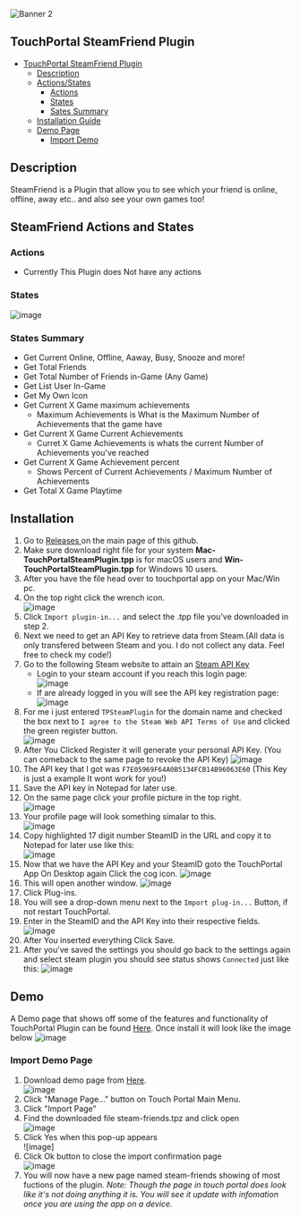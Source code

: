 ![Banner 2](Images/Banners/Steam_Friends_by_Killer_Boss.gif)

## TouchPortal SteamFriend Plugin
- [TouchPortal SteamFriend Plugin](#touchportal-steamfriend-plugin)
  - [Description](#description)
  - [Actions/States](#steamfriend-actions-and-states)
  	- [Actions](#actions)
 	- [States](#states)
 	- [Sates Summary](#states-summary)
  - [Installation Guide](#installation)
  - [Demo Page](#demo)
	- [Import Demo](#import-demo-page)

## Description
SteamFriend is a Plugin that allow you to see which your friend is online, offline, away etc.. and also see your own games too!

## SteamFriend Actions and States
### Actions
 - Currently This Plugin does Not have any actions 

### States
![image](Images/States.png)

### States Summary
 - Get Current Online, Offline, Aaway, Busy, Snooze and more!
 - Get Total Friends
 - Get Total Number of Friends in-Game (Any Game)
 - Get List User In-Game
 - Get My Own Icon
 - Get Current X Game maximum achievements
   - Maximum Achievements is What is the Maximum Number of Achievements that the game have
 - Get Current X Game Current Achievements
   - Curret X Game Achievements is whats the current Number of Achievements you've reached 
 - Get Current X Game Achievement percent
   - Shows Percent of Current Achievements / Maximum Number of Achievements
 - Get Total X Game Playtime
  
 ## Installation
 1. Go to <a target="_blank" href="https://github.com/KillerBOSS2019/TP-Steam-Friend-Plugin/releases" > Releases </a> on the main page of this github.
 2. Make sure download right file for your system **Mac-TouchPortalSteamPlugin.tpp** is for macOS users and **Win-TouchPortalSteamPlugin.tpp** for Windows 10 users.
 3. After you have the file head over to touchportal app on your Mac/Win pc.
 4. On the top right click the wrench icon.  
![image](Images/Install/ImportPlugin.png)
 5. Click `Import plugin-in...` and select the .tpp file you've downloaded in step 2.
 6. Next we need to get an API Key to retrieve data from Steam.(All data is only transfered between Steam and you. I do not collect any data. Feel free to check my code!)  
 7. Go to the following Steam website to attain an [Steam API Key](https://steamcommunity.com/dev/apikey)
    - Login to your steam account if you reach this login page:  
![image](Images/Install/SteamLogin.png)
    - If are already logged in you will see the API key registration page:  
![image](mages/Install/APIRegistratrion.png)
 8. For me i just entered `TPSteamPlugin` for the domain name and checked the box next to `I agree to the Steam Web API Terms of Use` and clicked the green register button.  
 ![image](Images/Install/KeyRegister.png)
 9. After You Clicked Register it will generate your personal API Key. (You can comeback to the same page to revoke the API Key)
![image](Images/Install/SteamKey.png)
 10. The API key that I got was `F7E05969F64A0B5134FCB14B96063E60` (This Key is just a example It wont work for you!)  
 11. Save the API key in Notepad for later use.
 12. On the same page click your profile picture in the top right.  
![image](Images/Install/Profileclick.png)
 13. Your profile page will look something simalar to this.  
![image](Images/Install/SteamProfile.png)
 14. Copy highlighted 17 digit number SteamID in the URL and copy it to Notepad for later use like this:  
![image](Images/Install/Notepad.png)
 15. Now that we have the API Key and your SteamID goto the TouchPortal App On Desktop again Click the cog icon. 
![image](Images/Install/PluginIcon.png) 
 16. This will open another window.
![image](Images/Install/PluginSetUp.gif)
 17. Click Plug-ins.  
 18. You will see a drop-down menu next to the `Import plug-in...` Button, if not restart TouchPortal.  
 19. Enter in the SteamID and the API Key into their respective fields.
![image](Images/Install/KeyToPlugin.png)
 20. After You inserted everything Click Save.
 21. After you've saved the settings you should go back to the settings again and select steam plugin you should see status shows `Connected` just like this:
 ![image](Images/Install/PluginSettings.png)

## Demo
A Demo page that shows off some of the features and functionality of TouchPortal Plugin can be found [Here](https://github.com/cj2tech/TP-Steam-Friend-Plugin/blob/main/Demo/steam-friends.tpz).
Once install it will look like the image below
![image](Images/Demo/DemoDevice.png)

### Import Demo Page
 1. Download demo page from [Here](Demo/steam-friends.tpz).  
![image](Images/Demo/ImportDemo.png)
 2. Click "Manage Page..." button on Touch Portal Main Menu. 
 3. Click "Import Page"
 4. Find the downloaded file steam-friends.tpz and click open  
![image](Images/Demo/ImportConfirm.png)
 5. Click Yes when this pop-up appears  
![image]
 6. Click Ok button to close the import confirmation page  
![image](Images/Demo/DemoPage.png)
 7. You will now have a new page named steam-friends showing of most fuctions of the plugin.
*Note: Though the page in touch portal does look like it's not doing anything it is. You will see it update with infomation once you are using the app on a device.*  

